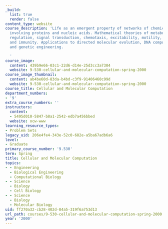 ```yaml
---
_build:
  list: true
  render: false
content_type: website
course_description: 'Life as an emergent property of networks of chemical reactions
  involving proteins and nucleic acids. Mathematical theories of metabolism, gene
  regulation, signal transduction, chemotaxis, excitability, motility, mitosis, development,
  and immunity. Applications to directed molecular evolution, DNA computing, and metabolic
  and genetic engineering.

  '
course_image:
  content: 439b9e66-03c1-22d6-d14e-25d3cc3a7304
  website: 9-530-cellular-and-molecular-computation-spring-2000
course_image_thumbnail:
  content: ab4be60d-83da-b4bd-c3f9-91406460c99d
  website: 9-530-cellular-and-molecular-computation-spring-2000
course_title: Cellular and Molecular Computation
department_numbers:
- '9'
extra_course_numbers: ''
instructors:
  content:
  - 5495d010-5847-b8a1-2542-edb7a456bbed
  website: ocw-www
learning_resource_types:
- Problem Sets
legacy_uid: 206e4fe4-343e-52c0-682e-a5ba67adb6a6
level:
- Graduate
primary_course_number: '9.530'
term: Spring
title: Cellular and Molecular Computation
topics:
- - Engineering
  - Biological Engineering
  - Computational Biology
- - Science
  - Biology
  - Cell Biology
- - Science
  - Biology
  - Molecular Biology
uid: ff270a32-cb28-402d-84a5-319f6a753d13
url_path: courses/9-530-cellular-and-molecular-computation-spring-2000
year: '2000'
---
```

